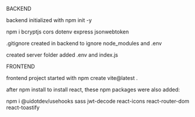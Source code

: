 BACKEND

backend initialized with npm init -y

npm i bcryptjs cors dotenv express jsonwebtoken

.gitignore created in backend to ignore node_modules and .env

created server folder
added .env and index.js

FRONTEND

frontend project started with npm create vite@latest .

after npm install to install react, these npm packages were also added:

npm i @uidotdev/usehooks sass jwt-decode react-icons react-router-dom react-toastify

